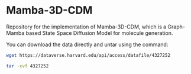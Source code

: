 # Mamba-3D-CDM

Repository for the implementation of Mamba-3D-CDM, which is a Graph-Mamba based State Space Diffusion Model for molecule generation.

You can download the data directly and untar using the command:

 ```bash
 wget https://dataverse.harvard.edu/api/access/datafile/4327252

tar -xvf 4327252
